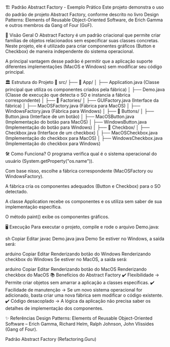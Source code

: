 🏗️ Padrão Abstract Factory - Exemplo Prático
Este projeto demonstra o uso do padrão de projeto Abstract Factory, conforme descrito no livro Design Patterns: Elements of Reusable Object-Oriented Software, de Erich Gamma e outros membros da Gang of Four (GoF).

📌 Visão Geral
O Abstract Factory é um padrão criacional que permite criar famílias de objetos relacionados sem especificar suas classes concretas. Neste projeto, ele é utilizado para criar componentes gráficos (Button e Checkbox) de maneira independente do sistema operacional.

A principal vantagem desse padrão é permitir que a aplicação suporte diferentes implementações (MacOS e Windows) sem modificar seu código principal.

🏛️ Estrutura do Projeto
📂 src/
├── 📂 App/
│ ├── Application.java (Classe principal que utiliza os componentes criados pela fábrica)
│ ├── Demo.java (Classe de execução que detecta o SO e instancia a fábrica correspondente)
│
├── 📂 Factories/
│ ├── GUIFactory.java (Interface da fábrica)
│ ├── MacOSFactory.java (Fábrica para MacOS)
│ ├── WindowsFactory.java (Fábrica para Windows)
│
├── 📂 Buttons/
│ ├── Button.java (Interface de um botão)
│ ├── MacOSButton.java (Implementação do botão para MacOS)
│ ├── WindowsButton.java (Implementação do botão para Windows)
│
├── 📂 Checkbox/
│ ├── Checkbox.java (Interface de um checkbox)
│ ├── MacOSCheckbox.java (Implementação do checkbox para MacOS)
│ ├── WindowsCheckbox.java (Implementação do checkbox para Windows)

🛠️ Como Funciona?
O programa verifica qual é o sistema operacional do usuário (System.getProperty("os.name")).

Com base nisso, escolhe a fábrica correspondente (MacOSFactory ou WindowsFactory).

A fábrica cria os componentes adequados (Button e Checkbox) para o SO detectado.

A classe Application recebe os componentes e os utiliza sem saber de sua implementação específica.

O método paint() exibe os componentes gráficos.

🖥️ Execução
Para executar o projeto, compile e rode o arquivo Demo.java:

sh
Copiar
Editar
javac Demo.java
java Demo
Se estiver no Windows, a saída será:

arduino
Copiar
Editar
Renderizando botão do Windows
Renderizando checkbox do Windows
Se estiver no MacOS, a saída será:

arduino
Copiar
Editar
Renderizando botão do MacOS
Renderizando checkbox do MacOS
📚 Benefícios do Abstract Factory
✔️ Flexibilidade → Permite criar objetos sem amarrar a aplicação a classes específicas.
✔️ Facilidade de manutenção → Se um novo sistema operacional for adicionado, basta criar uma nova fábrica sem modificar o código existente.
✔️ Código desacoplado → A lógica da aplicação não precisa saber os detalhes de implementação dos componentes.

✨ Referências
Design Patterns: Elements of Reusable Object-Oriented Software – Erich Gamma, Richard Helm, Ralph Johnson, John Vlissides (Gang of Four).

Padrão Abstract Factory (Refactoring.Guru)
